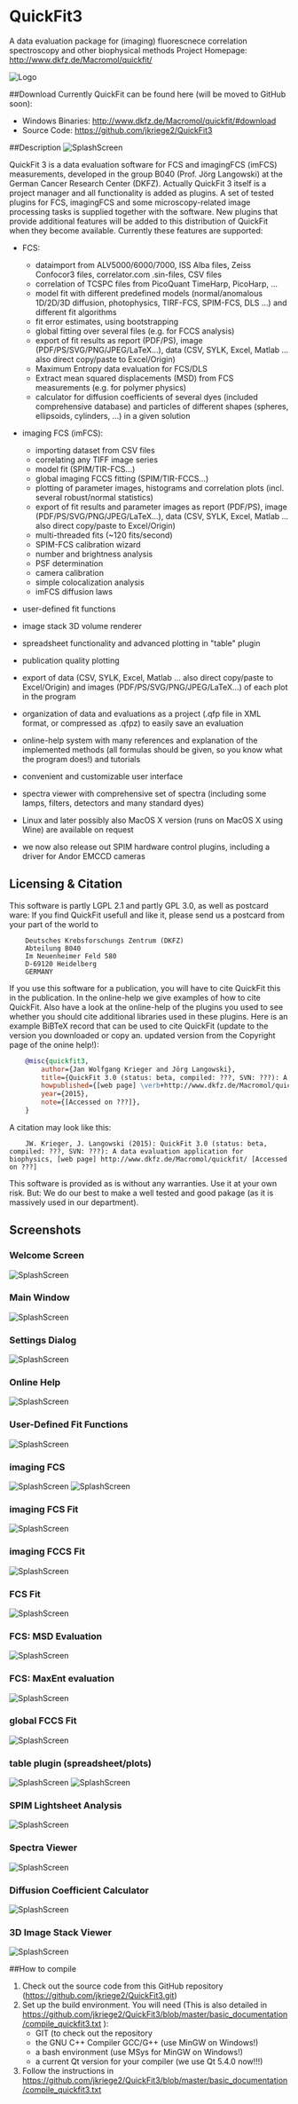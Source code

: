 # QuickFit3
A data evaluation package for (imaging) fluorescnece correlation spectroscopy and other biophysical methods
Project Homepage: http://www.dkfz.de/Macromol/quickfit/

![Logo](https://raw.githubusercontent.com/jkriege2/QuickFit3/master/images/icon_64.png)

##Download
Currently QuickFit can be found here (will be moved to GitHub soon):
- Windows Binaries: http://www.dkfz.de/Macromol/quickfit/#download
- Source Code: https://github.com/jkriege2/QuickFit3

##Description
![SplashScreen](https://raw.githubusercontent.com/jkriege2/QuickFit3/master/images/splash.png)

QuickFit 3 is a data evaluation software for FCS and imagingFCS (imFCS) measurements, developed in the group B040 (Prof. Jörg Langowski) at the German Cancer Research Center (DKFZ). Actually QuickFit 3 itself is a project manager and all functionality is added as plugins. A set of tested plugins for FCS, imagingFCS and some microscopy-related image processing tasks is supplied together with the software. New plugins that provide additional features will be added to this distribution of QuickFit when they become available. Currently these features are supported: 
- FCS:
  - dataimport from ALV5000/6000/7000, ISS Alba files, Zeiss Confocor3 files, correlator.com .sin-files, CSV files
  - correlation of TCSPC files from PicoQuant TimeHarp, PicoHarp, ...
  - model fit with different predefined models (normal/anomalous 1D/2D/3D diffusion, photophysics, TIRF-FCS, SPIM-FCS, DLS ...) and different fit algorithms
  - fit error estimates, using bootstrapping
  - global fitting over several files (e.g. for FCCS analysis)
  - export of fit results as report (PDF/PS), image (PDF/PS/SVG/PNG/JPEG/LaTeX...), data (CSV, SYLK, Excel, Matlab ... also direct copy/paste to Excel/Origin)
  - Maximum Entropy data evaluation for FCS/DLS
  - Extract mean squared displacements (MSD) from FCS measurements (e.g. for polymer physics)
  - calculator for diffusion coefficients of several dyes (included comprehensive database) and particles of different shapes (spheres, ellipsoids, cylinders, ...) in a given solution

- imaging FCS (imFCS):

  - importing dataset from CSV files
  - correlating any TIFF image series
  - model fit (SPIM/TIR-FCS...)
  - global imaging FCCS fitting (SPIM/TIR-FCCS...)
  - plotting of parameter images, histograms and correlation plots (incl. several robust/normal statistics)
  - export of fit results and parameter images as report (PDF/PS), image (PDF/PS/SVG/PNG/JPEG/LaTeX...), data (CSV, SYLK, Excel, Matlab ... also direct copy/paste to Excel/Origin)
  - multi-threaded fits (~120 fits/second)
  - SPIM-FCS calibration wizard
  - number and brightness analysis
  - PSF determination
  - camera calibration
  - simple colocalization analysis
  - imFCS diffusion laws

- user-defined fit functions
- image stack 3D volume renderer
- spreadsheet functionality and advanced plotting in "table" plugin
- publication quality plotting
- export of data (CSV, SYLK, Excel, Matlab ... also direct copy/paste to Excel/Origin) and images (PDF/PS/SVG/PNG/JPEG/LaTeX...) of each plot in the program
- organization of data and evaluations as a project (.qfp file in XML format, or compressed as .qfpz) to easily save an evaluation
- online-help system with many references and explanation of the implemented methods (all formulas should be given, so you know what the program does!) and tutorials
- convenient and customizable user interface
- spectra viewer with comprehensive set of spectra (including some lamps, filters, detectors and many standard dyes)
- Linux and later possibly also MacOS X version (runs on MacOS X using Wine) are available on request
- we now also release out SPIM hardware control plugins, including a driver for Andor EMCCD cameras


## Licensing & Citation

This software is partly LGPL 2.1 and partly GPL 3.0, as well as postcard ware: If you find QuickFit usefull and like it, please send us a postcard from your part of the world to
```
    Deutsches Krebsforschungs Zentrum (DKFZ)
    Abteilung B040
    Im Neuenheimer Feld 580
    D-69120 Heidelberg
    GERMANY
```
If you use this software for a publication, you will have to cite QuickFit this in the publication. In the online-help we give examples of how to cite QuickFit. Also have a look at the online-help of the plugins you used to see whether you should cite additional libraries used in these plugins. Here is an example BiBTeX record that can be used to cite QuickFit (update to the version you downloaded or copy an. updated version from the Copyright page of the onine help!):

```BiBTeX
    @misc{quickfit3,
        author={Jan Wolfgang Krieger and Jörg Langowski},
        title={QuickFit 3.0 (status: beta, compiled: ???, SVN: ???): A data evaluation application for biophysics},
        howpublished={[web page] \verb+http://www.dkfz.de/Macromol/quickfit/+},
        year={2015},
        note={[Accessed on ???]},
    } 
```
A citation may look like this:
```
    JW. Krieger, J. Langowski (2015): QuickFit 3.0 (status: beta, compiled: ???, SVN: ???): A data evaluation application for biophysics, [web page] http://www.dkfz.de/Macromol/quickfit/ [Accessed on ???] 
```
This software is provided as is without any warranties. Use it at your own risk. But: We do our best to make a well tested and good pakage (as it is massively used in our department).


## Screenshots
### Welcome Screen
![SplashScreen](https://raw.githubusercontent.com/jkriege2/QuickFit3/master/screenshots/screen_welcome.png)

### Main Window
 ![SplashScreen](https://raw.githubusercontent.com/jkriege2/QuickFit3/master/screenshots/screen_main.png)

### Settings Dialog
 ![SplashScreen](https://raw.githubusercontent.com/jkriege2/QuickFit3/master/screenshots/screen_settings.png)

### Online Help
 ![SplashScreen](https://raw.githubusercontent.com/jkriege2/QuickFit3/master/screenshots/screen_help.png)

### User-Defined Fit Functions
 ![SplashScreen](https://raw.githubusercontent.com/jkriege2/QuickFit3/master/screenshots/screen_userfitfunctions.png)

### imaging FCS
 ![SplashScreen](https://raw.githubusercontent.com/jkriege2/QuickFit3/master/screenshots/screen_imfcs.png)
 ![SplashScreen](https://raw.githubusercontent.com/jkriege2/QuickFit3/master/screenshots/screen_imfcs_paramcorrelation.png)

### imaging FCS Fit
 ![SplashScreen](https://raw.githubusercontent.com/jkriege2/QuickFit3/master/screenshots/screen_imfcsfit.png)

### imaging FCCS Fit
 ![SplashScreen](https://raw.githubusercontent.com/jkriege2/QuickFit3/master/screenshots/screen_imfccsfit.png)

### FCS Fit
 ![SplashScreen](https://raw.githubusercontent.com/jkriege2/QuickFit3/master/screenshots/screen_fcsfit.png)

### FCS: MSD Evaluation
 ![SplashScreen](https://raw.githubusercontent.com/jkriege2/QuickFit3/master/screenshots/screen_msd.png)

### FCS: MaxEnt evaluation
 ![SplashScreen](https://raw.githubusercontent.com/jkriege2/QuickFit3/master/screenshots/screen_maxent.png)

### global FCCS Fit
 ![SplashScreen](https://raw.githubusercontent.com/jkriege2/QuickFit3/master/screenshots/screen_fccsfit.png)

### table plugin (spreadsheet/plots)
 ![SplashScreen](https://raw.githubusercontent.com/jkriege2/QuickFit3/master/screenshots/screen_table.png)
 ![SplashScreen](https://raw.githubusercontent.com/jkriege2/QuickFit3/master/screenshots/screen_tableplot.png)

### SPIM Lightsheet Analysis
 ![SplashScreen](https://raw.githubusercontent.com/jkriege2/QuickFit3/master/screenshots/screen_lightsheet.png)

### Spectra Viewer
 ![SplashScreen](https://raw.githubusercontent.com/jkriege2/QuickFit3/master/screenshots/screen_spectra.png)

### Diffusion Coefficient Calculator
 ![SplashScreen](https://raw.githubusercontent.com/jkriege2/QuickFit3/master/screenshots/screen_dcalc.png)

### 3D Image Stack Viewer
 ![SplashScreen](https://raw.githubusercontent.com/jkriege2/QuickFit3/master/screenshots/screen_3dviewer.png)

 
##How to compile
 1. Check out the source code from this GitHub repository (https://github.com/jkriege2/QuickFit3.git)
 2. Set up the build environment. You will need (This is also detailed in https://github.com/jkriege2/QuickFit3/blob/master/basic_documentation/compile_quickfit3.txt ):
     * GIT (to check out the repository
	 * the GNU C++ Compiler GCC/G++ (use MinGW on Windows!)
	 * a bash environment (use MSys for MinGW on Windows!)
	 * a current Qt version for your compiler (we use Qt 5.4.0 now!!!)
 3. Follow the instructions in https://github.com/jkriege2/QuickFit3/blob/master/basic_documentation/compile_quickfit3.txt
